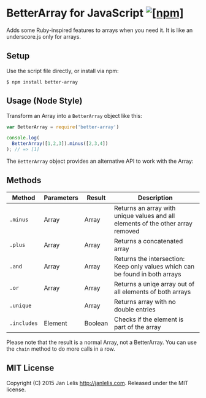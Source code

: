 # BetterArray for JavaScript [![[npm]](https://img.shields.io/npm/v/better-array.svg)](https://www.npmjs.com/package/better-array)

Adds some Ruby-inspired features to arrays when you need it. It is like an underscore.js only for arrays.

## Setup

Use the script file directly, or install via npm:

    $ npm install better-array

## Usage (Node Style)

Transform an Array into a `BetterArray` object like this:

```javascript
var BetterArray = require('better-array')

console.log(
  BetterArray([1,2,3]).minus([2,3,4])
); // => [1]
```

The `BetterArray` object provides an alternative API to work with the Array:

## Methods

Method | Parameters | Result | Description
-------|------------|--------|------------
`.minus` | Array | Array | Returns an array with unique values and all elements of the other array removed
`.plus` | Array | Array | Returns a concatenated array
`.and` | Array | Array | Returns the intersection: Keep only values which can be found in both arrays
`.or` | Array | Array | Returns a uniqe array out of all elements of both arrays
`.unique` | | Array | Returns array with no double entries
`.includes` | Element | Boolean | Checks if the element is part of the array

Please note that the result is a normal Array, not a BetterArray. You can use the `chain` method to do more calls in a row.

## MIT License

Copyright (C) 2015 Jan Lelis <http://janlelis.com>. Released under the MIT license.
